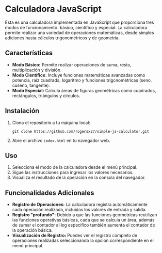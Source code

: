# Calculadora JavaScript

Esta es una calculadora implementada en JavaScript que proporciona tres modos de funcionamiento: básico, científico y especial. La calculadora permite realizar una variedad de operaciones matemáticas, desde simples adiciones hasta cálculos trigonométricos y de geometría.

## Características

- **Modo Básico:** Permite realizar operaciones de suma, resta, multiplicación y división.
- **Modo Científico:** Incluye funciones matemáticas avanzadas como potencia, raíz cuadrada, logaritmo y funciones trigonométricas (seno, coseno, tangente).
- **Modo Especial:** Calcula áreas de figuras geométricas como cuadrados, rectángulos, triángulos y círculos.

## Instalación

1. Clona el repositorio a tu máquina local:

    ```[git]
    git clone https://github.com/rogersx27/simple-js-calculator.git
    ```

2. Abre el archivo `index.html` en tu navegador web.

## Uso

1. Selecciona el modo de la calculadora desde el menú principal.
2. Sigue las instrucciones para ingresar los valores necesarios.
3. Visualiza el resultado de la operación en la consola del navegador.

## Funcionalidades Adicionales

- **Registro de Operaciones:** La calculadora registra automáticamente cada operación realizada, incluidos los valores de entrada y salida.
- **Registro "profundo":** Debido a que las funciones geometrícas reutilizan las funciones operativas básicas, cada que se calcula un área, además de sumar el contador al log específico también aumenta el contador de la operación básica.
- **Visualización de Registro:** Puedes ver el registro completo de operaciones realizadas seleccionando la opción correspondiente en el menú principal.

